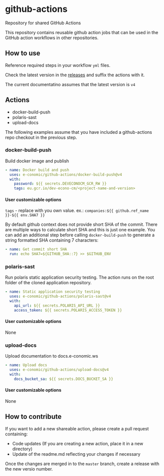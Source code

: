 # github-actions
Repository for shared GitHub Actions

This repository contains reusable github action jobs that can be used in the GitHub action workflows in other repositories.

## How to use
Reference required steps in your workflow `yml` files.

Check the latest version in the [releases](https://github.com/e-conomic/github-actions/releases) and suffix the actions with it.

The current documentatino assumes that the latest version is `v4`

## Actions
* docker-build-push
* polaris-sast
* upload-docs

The following examples assume that you have included a github-actions repo checkout in the previous step.

### docker-build-push
Build docker image and publish

```yaml
- name: Docker build and push
  uses: e-conomic/github-actions/docker-build-push@v4
  with:
    password: ${{ secrets.DEVECONOCM_GCR_RW }}
    tags: eu.gcr.io/dev-econo-cm/<project-name-and-version>
```
#### User customizable options
`tags` - replace **<project-name-and-version>** with you own value.
ex.: `companies:${{ github.ref_name }}-${{ env.SHA7 }}`
  
  By default github context does not provide short SHA of the commit. There are multiple ways to calculate short SHA and this is just one example. You can add an additional step before calling `docker-build-push` to generate a string formatted SHA containing 7 characters:
```yaml
- name: Get commit short SHA
  run: echo SHA7=${GITHUB_SHA::7} >> $GITHUB_ENV
```

### polaris-sast
Run polaris static application security testing. The action runs on the root folder of the cloned application repository.
```yaml
- name: Static application security testing
  uses: e-conomic/github-actions/polaris-sast@v4
  with:
    api_url: ${{ secrets.POLARIS_API_URL }}
    access_token: ${{ secrets.POLARIS_ACCESS_TOKEN }}
```
#### User customizable options
None
 
### upload-docs
Upload documentation to docs.e-conomic.ws
```yaml
- name: Upload docs
  uses: e-conomic/github-actions/upload-docs@v4
  with:
    docs_bucket_sa: ${{ secrets.DOCS_BUCKET_SA }}
```
#### User customizable options
None
  
## How to contribute
If you want to add a new shareable action, please create a pull request containing:
* Code updates (If you are creating a new action, place it in a new directory)
* Update of the readme.md reflecting your changes if necessary
  
Once the  changes are merged in to the `master` branch, create a release with the new versio number.
